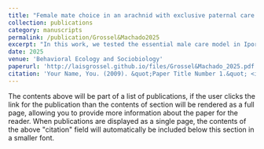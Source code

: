 ```yaml
---
title: "Female mate choice in an arachnid with exclusive paternal care: males in good condition have higher mating success, but only if they can advertise it"
collection: publications
category: manuscripts
permalink: /publication/Grossel&Machado2025
excerpt: "In this work, we tested the essential male care model in Iporangaia pustulosa, a harvestman with exclusive paternal care. Using a field experiment, we manipulated males' body condition and gland status (pheromone-releasing or blocked). Well-fed males with unblocked glands received more eggs and had higher fitness. Our results suggest that sexual advertisement is condition-dependent and enhances male attractiveness, supporting the model’s predictions and highlighting the link between body condition, pheromones, and mating success."
date: 2025
venue: 'Behavioral Ecology and Sociobiology'
paperurl: 'http://laisgrossel.github.io/files/Grossel&Machado_2025.pdf'
citation: 'Your Name, You. (2009). &quot;Paper Title Number 1.&quot; <i>Journal 1</i>. 1(1).'
---
```

The contents above will be part of a list of publications, if the user clicks the link for the publication than the contents of section will be rendered as a full page, allowing you to provide more information about the paper for the reader. When publications are displayed as a single page, the contents of the above "citation" field will automatically be included below this section in a smaller font.
